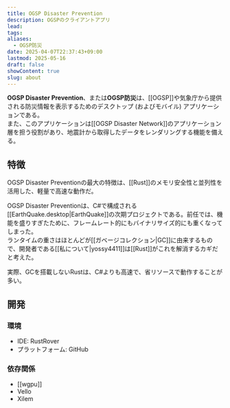 ```yaml
---
title: OGSP Disaster Prevention
description: OGSPのクライアントアプリ
lead: 
tags: 
aliases:
  - OGSP防災
date: 2025-04-07T22:37:43+09:00
lastmod: 2025-05-16
draft: false
showContent: true
slug: about
---
```

**OGSP Disaster Prevention**、または**OGSP防災**は、[[OGSP]]や気象庁から提供される防災情報を表示するためのデスクトップ (およびモバイル) アプリケーションである。  
また、このアプリケーションは[[OGSP Disaster Network]]のアプリケーション層を担う役割があり、地震計から取得したデータをレンダリングする機能を備える。
## 特徴
OGSP Disaster Preventionの最大の特徴は、[[Rust]]のメモリ安全性と並列性を活用した、軽量で高速な動作だ。

OGSP Disaster Preventionは、C#で構成される[[EarthQuake.desktop|EarthQuake]]の次期プロジェクトである。前任では、機能を盛りすぎたために、フレームレート的にもバイナリサイズ的にも重くなってしまった。  
ランタイムの重さはほとんどが[[ガベージコレクション|GC]]に由来するもので、開発者である[[私について|yossy4411]]は[[Rust]]がこれを解消するカギだと考えた。

実際、GCを搭載しないRustは、C#よりも高速で、省リソースで動作することが多い。
## 開発
### 環境
- IDE: RustRover
- プラットフォーム: GitHub
### 依存関係
- [[wgpu]]
- Vello
- Xilem
